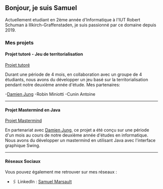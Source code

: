 ## Bonjour, je suis Samuel

Actuellement etudiant en 2ème année d'Informatique à l'IUT Robert Schuman à Illkirch-Graffenstaden, je suis passionné par ce domaine depuis 2019.

### Mes projets

#### Projet tutoré - Jeu de territorialisation
[Projet tutoré](https://github.com/SamuelMarsault/Projet_tutore)

Durant une période de 4 mois, en collaboration avec un groupe de 4 étudiants, nous avons du développer un jeu basé sur la territorialisation pendant notre deuxième année d'étude.
Mes partenaires:

-[Damien Jung](https://github.com/DamienJUNG/DamienJUNG)
-Robin Miniotti
-Cunin Antoine

---

#### Projet Mastermind en Java
[Projet Mastermind](https://github.com/SamuelMarsault/Mastermind)

En partenariat avec [Damien Jung](https://github.com/DamienJUNG/DamienJUNG), ce projet a été conçu sur une période d'un mois au cours de notre deuxième année d'études en informatique. Nous avons du développer un mastermind en utilisant Java avec l'interface graphique Swing.

---

#### Réseaux Sociaux

Vous pouvez également me retrouver sur mes réseaux :

- 🖇️ LinkedIn : [Samuel Marsault](https://www.linkedin.com/in/samuel-marsault/)
